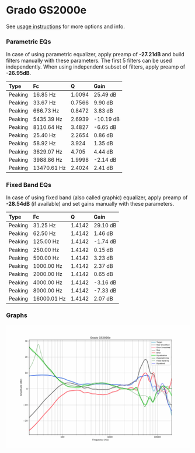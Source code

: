 # Grado GS2000e
See [usage instructions](https://github.com/jaakkopasanen/AutoEq#usage) for more options and info.

### Parametric EQs
In case of using parametric equalizer, apply preamp of **-27.21dB** and build filters manually
with these parameters. The first 5 filters can be used independently.
When using independent subset of filters, apply preamp of **-26.95dB**.

| Type    | Fc          |      Q | Gain      |
|:--------|:------------|:-------|:----------|
| Peaking | 16.85 Hz    | 1.0094 | 25.49 dB  |
| Peaking | 33.67 Hz    | 0.7566 | 9.90 dB   |
| Peaking | 666.73 Hz   | 0.8472 | 3.83 dB   |
| Peaking | 5435.39 Hz  | 2.6939 | -10.19 dB |
| Peaking | 8110.64 Hz  | 3.4827 | -6.65 dB  |
| Peaking | 25.40 Hz    | 2.2654 | 0.86 dB   |
| Peaking | 58.92 Hz    | 3.924  | 1.35 dB   |
| Peaking | 3629.07 Hz  | 4.705  | 4.44 dB   |
| Peaking | 3988.86 Hz  | 1.9998 | -2.14 dB  |
| Peaking | 13470.61 Hz | 2.4024 | 2.41 dB   |

### Fixed Band EQs
In case of using fixed band (also called graphic) equalizer, apply preamp of **-28.54dB**
(if available) and set gains manually with these parameters.

| Type    | Fc          |      Q | Gain     |
|:--------|:------------|:-------|:---------|
| Peaking | 31.25 Hz    | 1.4142 | 29.10 dB |
| Peaking | 62.50 Hz    | 1.4142 | 1.46 dB  |
| Peaking | 125.00 Hz   | 1.4142 | -1.74 dB |
| Peaking | 250.00 Hz   | 1.4142 | 0.15 dB  |
| Peaking | 500.00 Hz   | 1.4142 | 3.23 dB  |
| Peaking | 1000.00 Hz  | 1.4142 | 2.37 dB  |
| Peaking | 2000.00 Hz  | 1.4142 | 0.65 dB  |
| Peaking | 4000.00 Hz  | 1.4142 | -3.16 dB |
| Peaking | 8000.00 Hz  | 1.4142 | -7.33 dB |
| Peaking | 16000.01 Hz | 1.4142 | 2.07 dB  |

### Graphs
![](./Grado%20GS2000e.png)